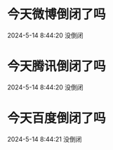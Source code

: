 # 今天微博倒闭了吗

2024-5-14 8:44:20 没倒闭

# 今天腾讯倒闭了吗

2024-5-14 8:44:20 没倒闭

# 今天百度倒闭了吗

2024-5-14 8:44:21 没倒闭

